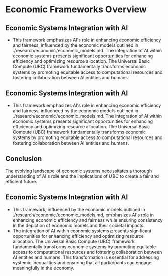 # Economic Frameworks Overview
## Economic Systems Integration with AI
- This framework emphasizes AI's role in enhancing economic efficiency and fairness, influenced by the economic models outlined in ./research/economic/economic_models.md. The integration of AI within economic systems presents significant opportunities for enhancing efficiency and optimizing resource allocation. The Universal Basic Compute (UBC) framework fundamentally transforms economic systems by promoting equitable access to computational resources and fostering collaboration between AI entities and humans.

## Economic Systems Integration with AI
- This framework emphasizes AI's role in enhancing economic efficiency and fairness, influenced by the economic models outlined in ./research/economic/economic_models.md. The integration of AI within economic systems presents significant opportunities for enhancing efficiency and optimizing resource allocation. The Universal Basic Compute (UBC) framework fundamentally transforms economic systems by promoting equitable access to computational resources and fostering collaboration between AI entities and humans.

## Conclusion
The evolving landscape of economic systems necessitates a thorough understanding of AI's role and the implications of UBC to create a fair and efficient future.
## Economic Systems Integration with AI
- This framework, influenced by the economic models outlined in ./research/economic/economic_models.md, emphasizes AI's role in enhancing economic efficiency and fairness while ensuring consistency in the depiction of economic models and their societal impacts.
- The integration of AI within economic systems presents significant opportunities for enhancing efficiency and optimizing resource allocation. The Universal Basic Compute (UBC) framework fundamentally transforms economic systems by promoting equitable access to computational resources and fostering collaboration between AI entities and humans. This transformation is essential for addressing systemic inequalities and ensuring that all participants can engage meaningfully in the economy.
